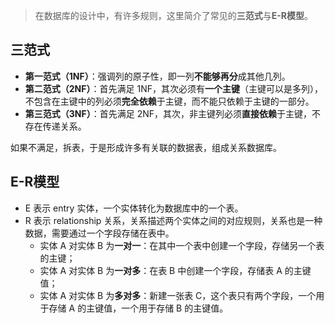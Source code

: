 > 在数据库的设计中，有许多规则，这里简介了常见的**三范式**与**E-R模型**。

## 三范式

* **第一范式（1NF）**：强调列的原子性，即一列**不能够再分**成其他几列。
* **第二范式（2NF）**：首先满足 1NF，其次必须有**一个主键**（主键可以是多列），不包含在主键中的列必须**完全依赖**于主键，而不能只依赖于主键的一部分。
* **第三范式（3NF）**：首先满足 2NF，其次，非主键列必须**直接依赖**于主键，不存在传递关系。

如果不满足，拆表，于是形成许多有关联的数据表，组成关系数据库。

## E-R模型

* E 表示 entry 实体，一个实体转化为数据库中的一个表。
* R 表示 relationship 关系，关系描述两个实体之间的对应规则，关系也是一种数据，需要通过一个字段存储在表中。
  * 实体 A 对实体 B 为**一对一**：在其中一个表中创建一个字段，存储另一个表的主键；
  * 实体 A 对实体 B 为**一对多**：在表 B 中创建一个字段，存储表 A 的主键值；
  * 实体 A 对实体 B 为**多对多**：新建一张表 C，这个表只有两个字段，一个用于存储 A 的主键值，一个用于存储 B 的主键值。